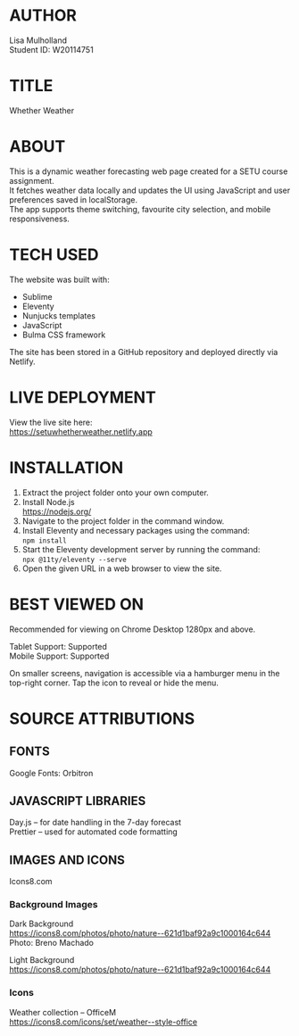 # AUTHOR  
Lisa Mulholland  
Student ID: W20114751

# TITLE  
Whether Weather

# ABOUT  
This is a dynamic weather forecasting web page created for a SETU course assignment.  
It fetches weather data locally and updates the UI using JavaScript and user preferences saved in localStorage.  
The app supports theme switching, favourite city selection, and mobile responsiveness.

# TECH USED  
The website was built with:  
- Sublime  
- Eleventy  
- Nunjucks templates  
- JavaScript  
- Bulma CSS framework

The site has been stored in a GitHub repository and deployed directly via Netlify.

# LIVE DEPLOYMENT  
View the live site here:  
https://setuwhetherweather.netlify.app

# INSTALLATION  

1. Extract the project folder onto your own computer.  
2. Install Node.js  
   https://nodejs.org/  
3. Navigate to the project folder in the command window.  
4. Install Eleventy and necessary packages using the command:  
   `npm install`  
5. Start the Eleventy development server by running the command:  
   `npx @11ty/eleventy --serve`  
6. Open the given URL in a web browser to view the site.

# BEST VIEWED ON  
Recommended for viewing on Chrome Desktop 1280px and above.  

Tablet Support: Supported  
Mobile Support: Supported  

On smaller screens, navigation is accessible via a hamburger menu in the top-right corner. Tap the icon to reveal or hide the menu.

# SOURCE ATTRIBUTIONS  

## FONTS  
Google Fonts: Orbitron  

## JAVASCRIPT LIBRARIES  
Day.js – for date handling in the 7-day forecast  
Prettier – used for automated code formatting  

## IMAGES AND ICONS  
Icons8.com  

### Background Images  
Dark Background  
https://icons8.com/photos/photo/nature--621d1baf92a9c1000164c644  
Photo: Breno Machado  

Light Background  
https://icons8.com/photos/photo/nature--621d1baf92a9c1000164c644  

### Icons  
Weather collection – OfficeM  
https://icons8.com/icons/set/weather--style-office

